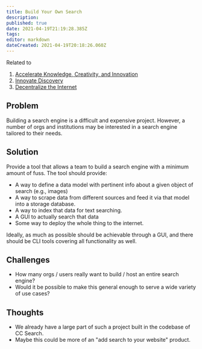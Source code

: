 ```yaml
---
title: Build Your Own Search
description: 
published: true
date: 2021-04-19T21:19:28.385Z
tags: 
editor: markdown
dateCreated: 2021-04-19T20:18:26.060Z
---
```


Related to

1. [Accelerate Knowledge, Creativity, and Innovation](../goals/accelerate-innovation)
1. [Innovate Discovery](../goals/innovate-discovery)
1. [Decentralize the Internet](../goals/decentralize-internet)

## Problem

Building a search engine is a difficult and expensive project.  However, a
number of orgs and institutions may be interested in a search engine tailored
to their needs.

## Solution

Provide a tool that allows a team to build a search engine with a minimum
amount of fuss.  The tool should provide:
- A way to define a data model with pertinent info about a given object of
  search (e.g., images)
- A way to scrape data from different sources and feed it via that model into a
  storage database.
- A way to index that data for text searching.
- A GUI to actually search that data
- Some way to deploy the whole thing to the internet.

Ideally, as much as possible should be achievable through a GUI, and there
should be CLI tools covering all functionality as well.

## Challenges

- How many orgs / users really want to build / host an entire search engine?
- Would it be possible to make this general enough to serve a wide variety of
  use cases?

## Thoughts

- We already have a large part of such a project built in the codebase of CC
  Search.
- Maybe this could be more of an "add search to your website" product.
